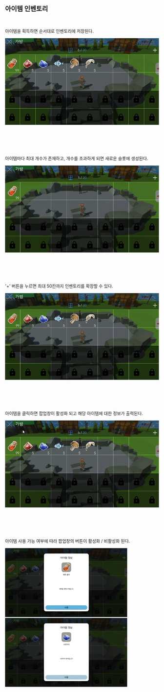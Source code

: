 ## 아이템 인벤토리

<br>

아이템을 획득하면 순서대로 인벤토리에 저장된다.

![인벤토리](inventory.png)

<br>
<br>
<br>
<br>

아이템마다 최대 개수가 존재하고, 개수를 초과하게 되면 새로운 슬롯에 생성된다.

![아이템 추가](./inventory_item_add.gif)

<br>
<br>
<br>
<br>

'+' 버튼을 누르면 최대 50칸까지 인벤토리를 확장할 수 있다.

![확장](./inventory_expand.gif)

<br>
<br>
<br>
<br>

아이템을 클릭하면 팝업창이 활성화 되고 해당 아이템에 대한 정보가 출력된다.

![팝업](./inventory_popup.gif)

<br>
<br>
<br>
<br>

아이템 사용 가능 여부에 따라 팝업창의 버튼이 활성화 / 비활성화 된다.

<p align="left"> <img src="inventory_available.png" width="400"> <img src="inventory_unavailable.png" width="400"> </p>

